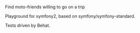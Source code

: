 Find moto-friends willing to go on a trip

Playground for symfony2, based on symfony/symfony-standard.

Tests driven by Behat.

